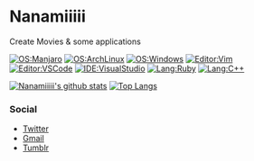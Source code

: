 # Nanamiiiii
Create Movies & some applications

[![OS:Manjaro](https://img.shields.io/badge/OS-Manjaro-32ad32?style=flat-square&logo=manjaro)](https://manjaro.org)
[![OS:ArchLinux](https://img.shields.io/badge/OS-ArchLinux-blue?style=flat-square&logo=arch-linux)](https://archlinux.org)
[![OS:Windows](https://img.shields.io/badge/OS-Windows10-1e90ff?style=flat-square&logo=windows)](https://www.microsoft.com/ja-jp/windows)
[![Editor:Vim](https://img.shields.io/badge/Editor-Vim-089642?style=flat-square&logo=vim)](https://github.com/vim/vim)
[![Editor:VSCode](https://img.shields.io/badge/Editor-VSCode-blue?style=flat-square&logo=visualstudiocode)](https://code.visualstudio.com/)
[![IDE:VisualStudio](https://img.shields.io/badge/IDE-VisualStudio2019-blue?style=flat-square&logo=visualstudio)](https://visualstudio.microsoft.com/)
[![Lang:Ruby](https://img.shields.io/badge/Lang-Ruby-red?style=flat-square&logo=ruby)](https://github.com/ruby/ruby)
[![Lang:C++](https://img.shields.io/badge/Lang-C++-f7598d?style=flat-square&logo=cplusplus)]()

[![Nanamiiiii's github stats](https://github-readme-stats.vercel.app/api?username=Nanamiiiii&count_private=true&show_icons=true&theme=react)](https://github.com/Nanamiiiii)
[![Top Langs](https://github-readme-stats.vercel.app/api/top-langs/?username=Nanamiiiii&count_private=true&langs_count=8&show_icons=true&theme=react&layout=compact)](https://github.com/Nanamiiiii)

### Social
* [Twitter](https://twitter.com/Nanamii_i)
* [Gmail](mailto:misly.lx00@gmail.com)
* [Tumblr](https://nanami-ii.tumblr.com)
